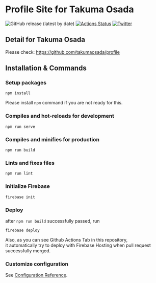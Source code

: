 # Profile Site for Takuma Osada 
![GitHub release (latest by date)](https://img.shields.io/github/v/release/takumaosada/ostk_profile)
[![Actions Status](https://github.com/takumaosada/ostk_profile/workflows/Deploy/badge.svg)](https://github.com/takumaosada/ostk_profile/actions)
[![Twitter](https://img.shields.io/twitter/url?style=social&url=https%3A%2F%2Fgithub.com%2Ftakumaosada%2Fostk_profile)](https://twitter.com/intent/tweet?text=Wow:&url=https%3A%2F%2Fgithub.com%2Ftakumaosada%2Fostk_profile)

## Detail for Takuma Osada
Please check: https://github.com/takumaosada/profile

## Installation & Commands

### Setup packages
```
npm install
```
Please install `npm` command if you are not ready for this.

### Compiles and hot-reloads for development
```
npm run serve
```

### Compiles and minifies for production
```
npm run build
```

### Lints and fixes files
```
npm run lint
```

### Initialize Firebase
```
firebase init
```

### Deploy
after `npm run build` successfully passed, run 
```
firebase deploy
```

Also, as you can see Github Actions Tab in this repository,  
it automatically try to deploy with Firebase Hosting when pull request successfully merged.

### Customize configuration
See [Configuration Reference](https://cli.vuejs.org/config/).
